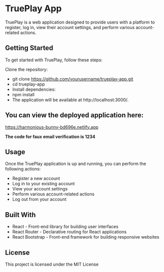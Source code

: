 # TruePlay App

TruePlay is a web application designed to provide users with a platform to register, log in, view their account settings, and perform various account-related actions.

## Getting Started
To get started with TruePlay, follow these steps:

Clone the repository:
- git clone https://github.com/yourusername/trueplay-app.git
- cd trueplay-app
- Install dependencies:
- npm install
- The application will be available at http://localhost:3000/.

## You can view the deployed application here: 
https://harmonious-bunny-bd696e.netlify.app

**The code for faux email verification is 1234**

## Usage
Once the TruePlay application is up and running, you can perform the following actions:

- Register a new account
- Log in to your existing account
- View your account settings
- Perform various account-related actions
- Log out from your account

## Built With
- React - Front-end library for building user interfaces
- React Router - Declarative routing for React applications
- React Bootstrap - Front-end framework for building responsive websites

## License
This project is licensed under the MIT License
